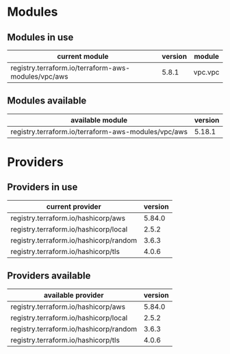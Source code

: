 # Modules

## Modules in use

current module | version | module
-------------- | ------- | ------
registry.terraform.io/terraform-aws-modules/vpc/aws | 5.8.1 | vpc.vpc

## Modules available

available module | version
---------------- | -------
registry.terraform.io/terraform-aws-modules/vpc/aws | 5.18.1

# Providers

## Providers in use

current provider | version
---------------- | -------
registry.terraform.io/hashicorp/aws | 5.84.0
registry.terraform.io/hashicorp/local | 2.5.2
registry.terraform.io/hashicorp/random | 3.6.3
registry.terraform.io/hashicorp/tls | 4.0.6

## Providers available

available provider | version
------------------ | -------
registry.terraform.io/hashicorp/aws | 5.84.0
registry.terraform.io/hashicorp/local | 2.5.2
registry.terraform.io/hashicorp/random | 3.6.3
registry.terraform.io/hashicorp/tls | 4.0.6
